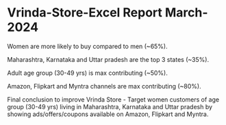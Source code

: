 # Vrinda-Store-Excel Report March-2024 
Women are more likely to buy compared to men (~65%).

Maharashtra, Karnataka and Uttar pradesh are the top 3 states (~35%).

Adult age group (30-49 yrs) is max contributing (~50%).

Amazon, Flipkart and Myntra channels are max contributing (~80%).


Final conclusion to improve Vrinda Store - Target women customers of age 
group (30-49 yrs) living in Maharashtra, Karnataka and Uttar pradesh by showing ads/offers/coupons available on Amazon, Flipkart and Myntra.
